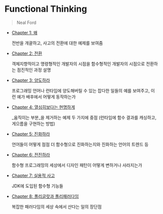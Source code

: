 # Functional Thinking

> Neal Ford

* [Chapter 1: 왜](chapter01-why.md)  

  전반을 개괄하고, 사고의 전환에 대한 예제를 보여줌

* [Chapter 2: 전환](chapter02-shift.md)  

  객체지향적이고 명령형적인 개발자의 시점을 함수형적인 개발자의 시점으로 전환하는 점진적인 과정 설명

* [Chapter 3: 양도하라](chapter03-cede.md)  

  프로그래밍 언어나 런타임에 양도해버릴 수 있는 잡다한 일들의 예를 보여주고, 이런 예가 배후에서 어떻게 동작하는가

* [Chapter 4: 열심히보다는 현명하게](chapter04-smarter-not-harder.md)  

  _움직이는 부분_을 제거하는 예제 두 가지에 중점 \(런타임에 함수 결과를 캐싱하고, 게으름을 구현하는 방법\)

* [Chapter 5: 진화하라](chapter05-evolve.md)  

  언어들이 어떻게 점점 더 함수형으로 진화하는지와 진화하는 언어의 트렌드 등

* [Chapter 6: 전진하라](chapter06-advance.md)  

  함수형 프로그래밍의 세상에서 디자인 패턴이 어떻게 변하거나 사라지는가

* [Chapter 7: 실용적 사고](chapter07-practical-thinking.md)  

  JDK에 도입된 함수형 기능들

* [Chapter 8: 폴리글랏과 폴리패러다임](chapter08-polyglot-and-polyparadigm.md)  

  복잡한 패러다임의 세상 속에서 산다는 일의 장단점

